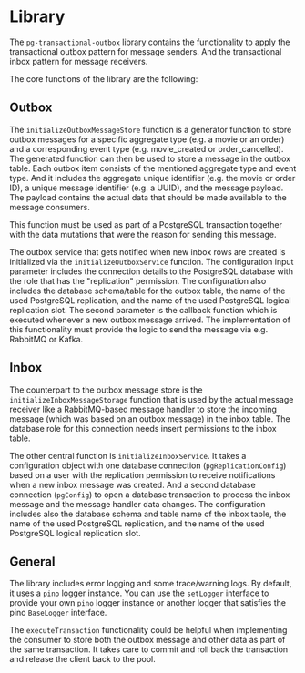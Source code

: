 # Library

The `pg-transactional-outbox` library contains the functionality to apply the
transactional outbox pattern for message senders. And the transactional inbox
pattern for message receivers.

The core functions of the library are the following:

## Outbox

The `initializeOutboxMessageStore` function is a generator function to store
outbox messages for a specific aggregate type (e.g. a movie or an order) and a
corresponding event type (e.g. movie_created or order_cancelled). The generated
function can then be used to store a message in the outbox table. Each outbox
item consists of the mentioned aggregate type and event type. And it includes
the aggregate unique identifier (e.g. the movie or order ID), a unique message
identifier (e.g. a UUID), and the message payload. The payload contains the
actual data that should be made available to the message consumers.

This function must be used as part of a PostgreSQL transaction together with the
data mutations that were the reason for sending this message.

The outbox service that gets notified when new inbox rows are created is
initialized via the `initializeOutboxService` function. The configuration input
parameter includes the connection details to the PostgreSQL database with the
role that has the "replication" permission. The configuration also includes the
database schema/table for the outbox table, the name of the used PostgreSQL
replication, and the name of the used PostgreSQL logical replication slot. The
second parameter is the callback function which is executed whenever a new
outbox message arrived. The implementation of this functionality must provide
the logic to send the message via e.g. RabbitMQ or Kafka.

## Inbox

The counterpart to the outbox message store is the
`initializeInboxMessageStorage` function that is used by the actual message
receiver like a RabbitMQ-based message handler to store the incoming message
(which was based on an outbox message) in the inbox table. The database role for
this connection needs insert permissions to the inbox table.

The other central function is `initializeInboxService`. It takes a configuration
object with one database connection (`pgReplicationConfig`) based on a user with
the replication permission to receive notifications when a new inbox message was
created. And a second database connection (`pgConfig`) to open a database
transaction to process the inbox message and the message handler data changes.
The configuration includes also the database schema and table name of the inbox
table, the name of the used PostgreSQL replication, and the name of the used
PostgreSQL logical replication slot.

## General

The library includes error logging and some trace/warning logs. By default, it
uses a `pino` logger instance. You can use the `setLogger` interface to provide
your own `pino` logger instance or another logger that satisfies the pino
`BaseLogger` interface.

The `executeTransaction` functionality could be helpful when implementing the
consumer to store both the outbox message and other data as part of the same
transaction. It takes care to commit and roll back the transaction and release
the client back to the pool.
